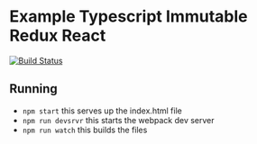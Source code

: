 # Example Typescript Immutable Redux React
[![Build Status](https://travis-ci.org/efernie/typescript-immutable-redux.svg?branch=master)](https://travis-ci.org/efernie/typescript-immutable-redux)
## Running
- ```npm start``` this serves up the index.html file
- ```npm run devsrvr``` this starts the webpack dev server
- ```npm run watch``` this builds the files
